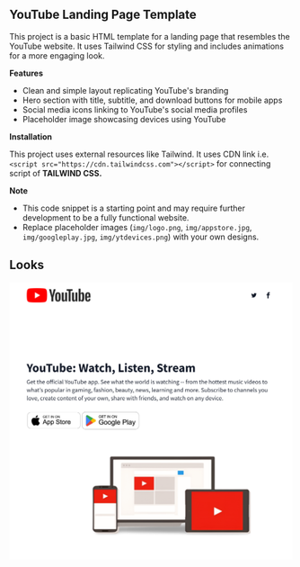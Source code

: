 ## YouTube Landing Page Template

This project is a basic HTML template for a landing page that resembles the YouTube website. It uses Tailwind CSS for styling and includes animations for a more engaging look.

**Features**

* Clean and simple layout replicating YouTube's branding
* Hero section with title, subtitle, and download buttons for mobile apps
* Social media icons linking to YouTube's social media profiles
* Placeholder image showcasing devices using YouTube

**Installation**

This project uses external resources like Tailwind. It uses CDN link i.e. `<script src="https://cdn.tailwindcss.com"></script>` for connecting script of **TAILWIND CSS.**

**Note**

* This code snippet is a starting point and may require further development to be a fully functional website.
* Replace placeholder images (`img/logo.png`, `img/appstore.jpg`, `img/googleplay.jpg`, `img/ytdevices.png`) with your own designs.

## Looks  
![Screenshots](screenshot.png)
